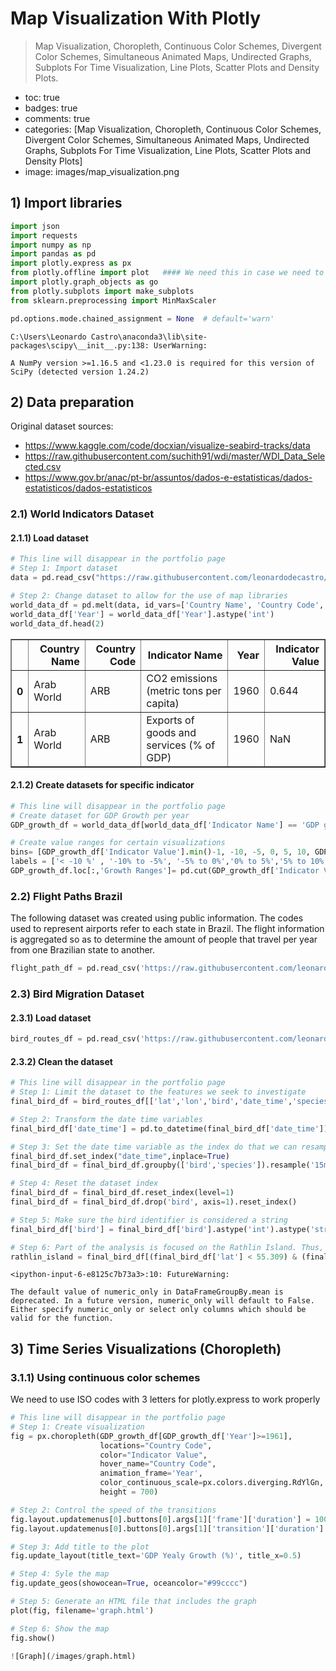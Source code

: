 # Map Visualization With Plotly

> Map Visualization, Choropleth, Continuous Color Schemes, Divergent Color Schemes, Simultaneous Animated Maps, Undirected Graphs, Subplots For Time Visualization, Line Plots, Scatter Plots and Density Plots.

- toc: true 
- badges: true
- comments: true
- categories: [Map Visualization, Choropleth, Continuous Color Schemes, Divergent Color Schemes, Simultaneous Animated Maps, Undirected Graphs, Subplots For Time Visualization, Line Plots, Scatter Plots and Density Plots]
- image: images/map_visualization.png

## 1) Import libraries


```python
import json
import requests
import numpy as np
import pandas as pd
import plotly.express as px
from plotly.offline import plot   #### We need this in case we need to manually upload the interactive graphs on the blog
import plotly.graph_objects as go
from plotly.subplots import make_subplots
from sklearn.preprocessing import MinMaxScaler

pd.options.mode.chained_assignment = None  # default='warn'
```

    C:\Users\Leonardo Castro\anaconda3\lib\site-packages\scipy\__init__.py:138: UserWarning:
    
    A NumPy version >=1.16.5 and <1.23.0 is required for this version of SciPy (detected version 1.24.2)
    
    

## 2) Data preparation 

Original dataset sources: <br>
- https://www.kaggle.com/code/docxian/visualize-seabird-tracks/data
- https://raw.githubusercontent.com/suchith91/wdi/master/WDI_Data_Selected.csv
- https://www.gov.br/anac/pt-br/assuntos/dados-e-estatisticas/dados-estatisticos/dados-estatisticos

### 2.1) World Indicators Dataset

#### 2.1.1) Load dataset


```python
# This line will disappear in the portfolio page
# Step 1: Import dataset
data = pd.read_csv("https://raw.githubusercontent.com/leonardodecastro/data/main/WDI_Data_Selected.csv", encoding='cp1252').drop(['Indicator Code'], axis= 1)

# Step 2: Change dataset to allow for the use of map libraries
world_data_df = pd.melt(data, id_vars=['Country Name', 'Country Code','Indicator Name'], var_name='Year', value_name='Indicator Value')
world_data_df['Year'] = world_data_df['Year'].astype('int')
world_data_df.head(2)
```




<div>
<style scoped>
    .dataframe tbody tr th:only-of-type {
        vertical-align: middle;
    }

    .dataframe tbody tr th {
        vertical-align: top;
    }

    .dataframe thead th {
        text-align: right;
    }
</style>
<table border="1" class="dataframe">
  <thead>
    <tr style="text-align: right;">
      <th></th>
      <th>Country Name</th>
      <th>Country Code</th>
      <th>Indicator Name</th>
      <th>Year</th>
      <th>Indicator Value</th>
    </tr>
  </thead>
  <tbody>
    <tr>
      <th>0</th>
      <td>Arab World</td>
      <td>ARB</td>
      <td>CO2 emissions (metric tons per capita)</td>
      <td>1960</td>
      <td>0.644</td>
    </tr>
    <tr>
      <th>1</th>
      <td>Arab World</td>
      <td>ARB</td>
      <td>Exports of goods and services (% of GDP)</td>
      <td>1960</td>
      <td>NaN</td>
    </tr>
  </tbody>
</table>
</div>



#### 2.1.2) Create datasets for specific indicator


```python
# This line will disappear in the portfolio page
# Create dataset for GDP Growth per year
GDP_growth_df = world_data_df[world_data_df['Indicator Name'] == 'GDP growth (annual %)']

# Create value ranges for certain visualizations
bins= [GDP_growth_df['Indicator Value'].min()-1, -10, -5, 0, 5, 10, GDP_growth_df['Indicator Value'].max()+1]
labels = ['< -10 %' , '-10% to -5%', '-5% to 0%','0% to 5%','5% to 10%','> 10%']
GDP_growth_df.loc[:,'Growth Ranges']= pd.cut(GDP_growth_df['Indicator Value'], bins=bins, labels=labels, right=False).astype('str')
```

### 2.2) Flight Paths Brazil

The following dataset was created using public information. The codes used to represent airports refer to each state in Brazil. The flight information is aggregated so as to determine the amount of people that travel per year from one Brazilian state to another. 


```python
flight_path_df = pd.read_csv('https://raw.githubusercontent.com/leonardodecastro/data/main/airplane_flights_brazil.csv')
```

### 2.3) Bird Migration Dataset

#### 2.3.1) Load dataset


```python
bird_routes_df = pd.read_csv('https://raw.githubusercontent.com/leonardodecastro/data/main/anon_gps_tracks_with_dive.csv')
```

#### 2.3.2) Clean the dataset


```python
# This line will disappear in the portfolio page
# Step 1: Limit the dataset to the features we seek to investigate
final_bird_df = bird_routes_df[['lat','lon','bird','date_time','species','alt']]

# Step 2: Transform the date time variables
final_bird_df['date_time'] = pd.to_datetime(final_bird_df['date_time'])

# Step 3: Set the date time variable as the index do that we can resample the dataset for every 15 minutes
final_bird_df.set_index("date_time",inplace=True)
final_bird_df = final_bird_df.groupby(['bird','species']).resample('15min').mean()

# Step 4: Reset the dataset index
final_bird_df = final_bird_df.reset_index(level=1)
final_bird_df = final_bird_df.drop('bird', axis=1).reset_index()

# Step 5: Make sure the bird identifier is considered a string
final_bird_df['bird'] = final_bird_df['bird'].astype('int').astype('str')

# Step 6: Part of the analysis is focused on the Rathlin Island. Thus, we must create a dataset containing solely the data for this region. 
rathlin_island = final_bird_df[(final_bird_df['lat'] < 55.309) & (final_bird_df['lat'] > 55.254) & (final_bird_df['lon'] > -6.3194) & (final_bird_df['lon'] < -6.1416)]
```

    <ipython-input-6-e8125c7b73a3>:10: FutureWarning:
    
    The default value of numeric_only in DataFrameGroupBy.mean is deprecated. In a future version, numeric_only will default to False. Either specify numeric_only or select only columns which should be valid for the function.
    
    

## 3) Time Series Visualizations (Choropleth)

### 3.1.1) Using continuous color schemes

We need to use ISO codes with 3 letters for plotly.express to work properly


```python
# This line will disappear in the portfolio page
# Step 1: Create visualization
fig = px.choropleth(GDP_growth_df[GDP_growth_df['Year']>=1961],         # Limit the analysis to years for which that is plenty of data
                    locations="Country Code",                           # Column where country code with 3 letters can be found
                    color="Indicator Value",                            # Indicator Value is the numerical value we want to examine
                    hover_name="Country Code",                          # Column to add to hover information
                    animation_frame='Year',                             # Show column that will be used in the animation frame
                    color_continuous_scale=px.colors.diverging.RdYlGn,  # Select the type of divergent color scheme to be used
                    height = 700)                                       # Adjust the size of the figure

# Step 2: Control the speed of the transitions
fig.layout.updatemenus[0].buttons[0].args[1]['frame']['duration'] = 1000
fig.layout.updatemenus[0].buttons[0].args[1]['transition']['duration'] = 10

# Step 3: Add title to the plot
fig.update_layout(title_text='GDP Yealy Growth (%)', title_x=0.5)

# Step 4: Syle the map
fig.update_geos(showocean=True, oceancolor="#99cccc")

# Step 5: Generate an HTML file that includes the graph
plot(fig, filename='graph.html')

# Step 6: Show the map
fig.show()

![Graph](/images/graph.html)

